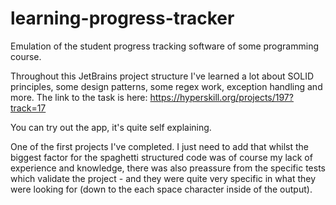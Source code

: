 # learning-progress-tracker
Emulation of the student progress tracking software of some programming course.

Throughout this JetBrains project structure I've learned a lot about SOLID principles, some design patterns, some regex work, exception handling and more. The link to the task is here: https://hyperskill.org/projects/197?track=17

You can try out the app, it's quite self explaining.

One of the first projects I've completed. I just need to add that whilst the biggest factor for the spaghetti structured code was of course my lack of experience and knowledge, there was also preassure from the specific tests which validate the project - and they were quite very specific in what they were looking for (down to the each space character inside of the output).
